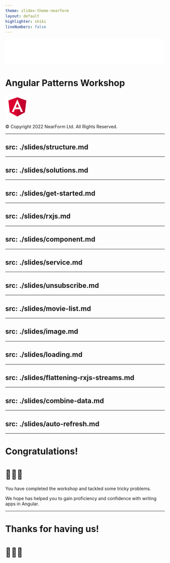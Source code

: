 ```yaml
---
theme: slidev-theme-nearform
layout: default
highlighter: shiki
lineNumbers: false
---
```


<img class=logo src="/images/nearform.svg" alt="NearForm logo">

# Angular Patterns Workshop

<img src="/images/angular.svg" style="width: 15%;" alt="Angular logo">

<div class="copyright">

© Copyright 2022 NearForm Ltd. All Rights Reserved.

</div>

---
src: ./slides/structure.md
---

---
src: ./slides/solutions.md
---

---
src: ./slides/get-started.md
---


---
src: ./slides/rxjs.md
---

---
src: ./slides/component.md
---

---
src: ./slides/service.md
---

---
src: ./slides/unsubscribe.md
---

---
src: ./slides/movie-list.md
---

---
src: ./slides/image.md
---

---
src: ./slides/loading.md
---

---
src: ./slides/flattening-rxjs-streams.md
---

---
src: ./slides/combine-data.md
---



---
src: ./slides/auto-refresh.md
---


---

<div class="slidev-layout intro">

# Congratulations!

# 👏👏👏

You have completed the workshop and tackled some tricky problems.

We hope has helped you to gain proficiency and confidence with writing apps in Angular.

</div>

---

<div class="slidev-layout intro">

# Thanks for having us!

# 🙏🙏🙏

</div>
